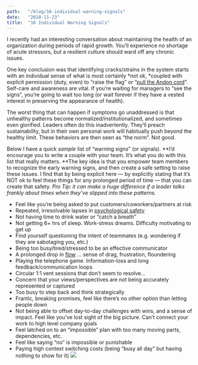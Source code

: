 ```yaml
---
path:	"/blog/16-individual-warning-signals"
date:	"2018-11-23"
title:	"16 Individual Warning Signals"
---
```


I recently had an interesting conversation about maintaining the health of an organization during periods of rapid growth. You’ll experience no shortage of acute stressors, but a resilient culture should ward off any chronic issues.

One key conclusion was that identifying cracks/strains in the system starts with an individual sense of what is most certainly *not ok, *coupled with explicit permission (duty, even) to “raise the flag” or “[pull the Andon cord](https://www.sixsigmadaily.com/what-is-an-andon-cord/)”. Self-care and awareness are vital. If you’re waiting for managers to “see the signs”, you’re going to wait too long (or wait forever if they have a vested interest in preserving the appearance of health).

The worst thing that can happen if symptoms go unaddressed is that unhealthy patterns become normalized/institutionalized, and sometimes even glorified. Leaders often do this inadvertently. They’ll preach sustainability, but in their own personal work will habitually push beyond the healthy limit. These behaviors are then seen as “the norm”. Not good.

Below I have a quick *sample* list of “warning signs” (or signals). **I’d encourage you to write a couple with your team. It’s what you do with this list that really matters. **The key idea is that you empower team members to recognize the early warning signs, and then create a safe setting to raise these issues. I find that by being explicit here — by explicitly stating that it’s NOT ok to feel these things for any prolonged period of time — that you can create that safety. *Pro Tip: it can make a huge difference if a leader talks frankly about times when they’ve slipped into these patterns.*

* Feel like you’re being asked to put customers/coworkers/partners at risk
* Repeated, irresolvable lapses in [psychological safety](https://en.wikipedia.org/wiki/Psychological_safety)
* Not having time to drink water or “catch a breath”
* Not getting 6+ hrs of sleep. Work-stress dreams. Difficulty motivating to get up
* Find yourself questioning the intent of teammates (e.g. wondering if they are sabotaging you, etc.)
* Being too busy/tired/stressed to be an effective communicator
* A prolonged drop in [flow](https://en.wikipedia.org/wiki/Flow_%28psychology%29) … sense of drag, frustration, floundering
* Playing the telephone game. Information-loss and long feedback/communication loops
* Circular 1:1 vent sessions that don’t seem to resolve…
* Concern that your views/perspectives are not being accurately represented or captured
* Too busy to step back and think strategically
* Frantic, breaking promises, feel like there’s no other option than letting people down
* Not being able to offset day-to-day challenges with wins, and a sense of impact. Feel like you’ve lost sight of the big picture. Can’t connect your work to high level company goals
* Feel latched on to an “impossible” plan with too many moving parts, dependencies, etc.
* Feel like saying “no” is impossible or punishable
* Paying high context switching costs (being “busy all day” but having nothing to show for it)
![](/images/1*vJTjWiAFP8QfUOrtn52woQ.png)